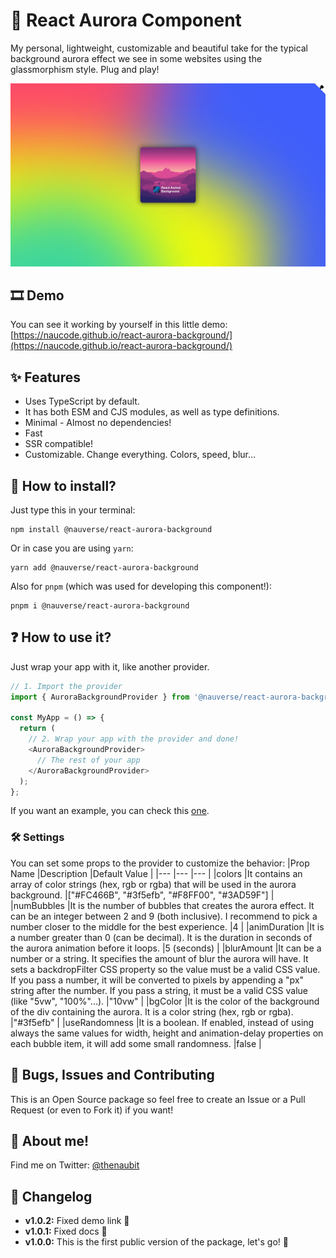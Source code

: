 # 🌌 React Aurora Component

My personal, lightweight, customizable and beautiful take for the typical background aurora effect we see in some websites using the glassmorphism style. Plug and play!

![React Aurora Component](./projectImage.jpg)

## 🎞️ Demo

You can see it working by yourself in this little demo: [https://naucode.github.io/react-aurora-background/](https://naucode.github.io/react-aurora-background/)

## ✨ Features

- Uses TypeScript by default.
- It has both ESM and CJS modules, as well as type definitions.
- Minimal - Almost no dependencies!
- Fast
- SSR compatible!
- Customizable. Change everything. Colors, speed, blur...

## 🔧 How to install?

Just type this in your terminal:

```
npm install @nauverse/react-aurora-background
```

Or in case you are using `yarn`:

```
yarn add @nauverse/react-aurora-background
```

Also for `pnpm` (which was used for developing this component!):

```
pnpm i @nauverse/react-aurora-background
```

## ❓ How to use it?

Just wrap your app with it, like another provider.

```javascript
// 1. Import the provider
import { AuroraBackgroundProvider } from '@nauverse/react-aurora-background';

const MyApp = () => {
  return (
    // 2. Wrap your app with the provider and done!
    <AuroraBackgroundProvider>
      // The rest of your app
    </AuroraBackgroundProvider>
  );
};
```

If you want an example, you can check this [one](https://github.com/NauCode/react-aurora-background/blob/main/docs/docs.tsx).

### 🛠️ Settings

You can set some props to the provider to customize the behavior:
|Prop Name |Description |Default Value |
|--- |--- |--- |
|colors |It contains an array of color strings (hex, rgb or rgba) that will be used in the aurora background. |["#FC466B", "#3f5efb", "#F8FF00", "#3AD59F"] |
|numBubbles |It is the number of bubbles that creates the aurora effect. It can be an integer between 2 and 9 (both inclusive). I recommend to pick a number closer to the middle for the best experience. |4 |
|animDuration |It is a number greater than 0 (can be decimal). It is the duration in seconds of the aurora animation before it loops. |5 (seconds) |
|blurAmount |It can be a number or a string. It specifies the amount of blur the aurora will have. It sets a backdropFilter CSS property so the value must be a valid CSS value. If you pass a number, it will be converted to pixels by appending a "px" string after the number. If you pass a string, it must be a valid CSS value (like "5vw", "100%"...). |"10vw" |
|bgColor |It is the color of the background of the div containing the aurora. It is a color string (hex, rgb or rgba). |"#3f5efb" |
|useRandomness |It is a boolean. If enabled, instead of using always the same values for width, height and animation-delay properties on each bubble item, it will add some small randomness. |false |

## 🐛 Bugs, Issues and Contributing

This is an Open Source package so feel free to create an Issue or a Pull Request (or even to Fork it) if you want!

## 🐣 About me!

Find me on Twitter: [@thenaubit](https://twitter.com/thenaubit)

## 💭 Changelog

- **v1.0.2:** Fixed demo link 🔧
- **v1.0.1:** Fixed docs 🔧
- **v1.0.0:** This is the first public version of the package, let's go! 🚀
